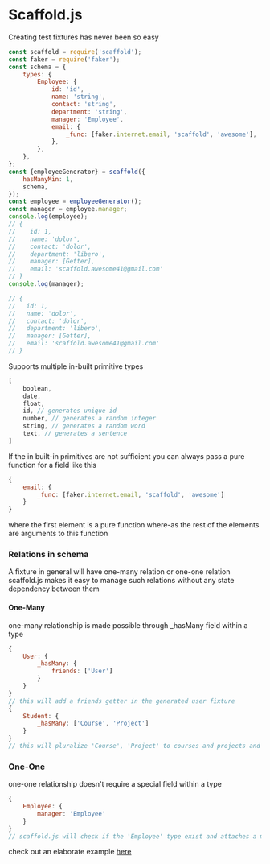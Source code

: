# Scaffold.js

Creating test fixtures has never been so easy

```js
const scaffold = require('scaffold');
const faker = require('faker');
const schema = {
    types: {
        Employee: {
            id: 'id',
            name: 'string',
            contact: 'string',
            department: 'string',
            manager: 'Employee',
            email: {
                _func: [faker.internet.email, 'scaffold', 'awesome'],
            },
        },
    },
};
const {employeeGenerator} = scaffold({
    hasManyMin: 1,
    schema,
});
const employee = employeeGenerator();
const manager = employee.manager;
console.log(employee);
// {
//    id: 1,
//    name: 'dolor',
//    contact: 'dolor',
//    department: 'libero',
//    manager: [Getter],
//    email: 'scaffold.awesome41@gmail.com'
// }
console.log(manager);

// {
//   id: 1,
//   name: 'dolor',
//   contact: 'dolor',
//   department: 'libero',
//   manager: [Getter],
//   email: 'scaffold.awesome41@gmail.com'
// }
```

Supports multiple in-built primitive types

```js
[
    boolean,
    date,
    float,
    id, // generates unique id
    number, // generates a random integer
    string, // generates a random word
    text, // generates a sentence
]
```

If the in built-in primitives are not sufficient you can always pass a pure function for a field like this

```js
{
    email: {
        _func: [faker.internet.email, 'scaffold', 'awesome']
    }
}
```

where the first element is a pure function where-as the rest of the elements are arguments to this function

### Relations in schema

A fixture in general will have one-many relation or one-one relation scaffold.js makes it easy to manage such relations
without any state dependency between them

#### One-Many

one-many relationship is made possible through _hasMany field within a type

```js
{
    User: {
        _hasMany: {
            friends: ['User']
        }
    }
}
// this will add a friends getter in the generated user fixture
{
    Student: {
        _hasMany: ['Course', 'Project']
    }
}
// this will pluralize 'Course', 'Project' to courses and projects and them as getters to generated Student fixture
```

### One-One

one-one relationship doesn't require a special field within a type

```js
{
    Employee: {
        manager: 'Employee'
    }
}
// scaffold.js will check if the 'Employee' type exist and attaches a manager getter to the generated employee fixture
```

check out an elaborate example [here](https://github.com/sreekar2307/scaffold.js/blob/master/examples/scaffold-git.js) 

